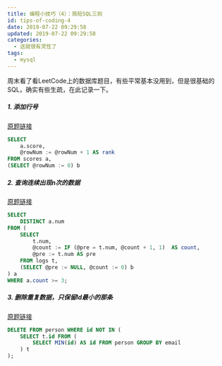 ```yaml
---
title: 编程小技巧（4）：简短SQL三则
id: tips-of-coding-4
date: 2019-07-22 09:29:58
updated: 2019-07-22 09:29:58
categories:
  - 这就很有灵性了
tags:
  - mysql
---
```

周末看了看LeetCode上的数据库题目，有些平常基本没用到，但是很基础的SQL，确实有些生疏，在此记录一下。

##### 1. 添加行号

[原题链接](https://leetcode-cn.com/problems/rank-scores/)

```sql
SELECT
    a.score,
    @rowNum := @rowNum + 1 AS rank
FROM scores a,
(SELECT @rowNum := 0) b
```

##### 2. 查询连续出现n次的数据

[原题链接](https://leetcode-cn.com/problems/consecutive-numbers/comments/)

```sql
SELECT 
    DISTINCT a.num 
FROM ( 
    SELECT 
        t.num,
        @count := IF (@pre = t.num, @count + 1, 1)  AS count,
        @pre := t.num AS pre
    FROM logs t, 
    (SELECT @pre := NULL, @count := 0) b 
) a 
WHERE a.count >= 3;
```

##### 3. 删除重复数据，只保留Id最小的那条

[原题链接](https://leetcode-cn.com/problems/delete-duplicate-emails/)

```sql
DELETE FROM person WHERE id NOT IN ( 
    SELECT t.id FROM (
        SELECT MIN(id) AS id FROM person GROUP BY email 
    ) t 
);
```

